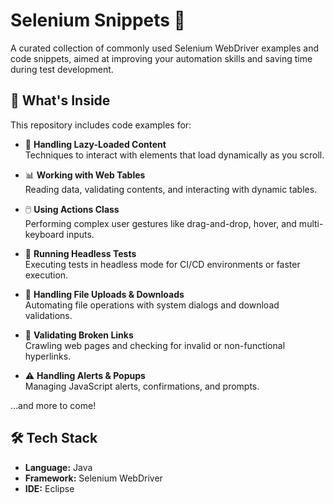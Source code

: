 # Selenium Snippets 🚀

A curated collection of commonly used Selenium WebDriver examples and code snippets, aimed at improving your automation skills and saving time during test development.

## 📌 What's Inside

This repository includes code examples for:

- 🔄 **Handling Lazy-Loaded Content**  
  Techniques to interact with elements that load dynamically as you scroll.

- 📊 **Working with Web Tables**  
  Reading data, validating contents, and interacting with dynamic tables.

- 🖱️ **Using Actions Class**  
  Performing complex user gestures like drag-and-drop, hover, and multi-keyboard inputs.

- 🧪 **Running Headless Tests**  
  Executing tests in headless mode for CI/CD environments or faster execution.

- 📂 **Handling File Uploads & Downloads**  
  Automating file operations with system dialogs and download validations.

- 🔗 **Validating Broken Links**  
  Crawling web pages and checking for invalid or non-functional hyperlinks.

- ⚠️ **Handling Alerts & Popups**  
  Managing JavaScript alerts, confirmations, and prompts.

…and more to come!

## 🛠️ Tech Stack

- **Language:** Java  
- **Framework:** Selenium WebDriver   
- **IDE:** Eclipse  
